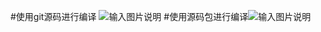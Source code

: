 #使用git源码进行编译
![输入图片说明](https://images.gitee.com/uploads/images/2021/0121/085618_5ec83840_7975171.png "截图_2021-01-21_08-55-02.png")
#使用源码包进行编译![输入图片说明](https://images.gitee.com/uploads/images/2021/0121/085715_99d3337e_7975171.png "截图_2021-01-21_08-55-27.png")